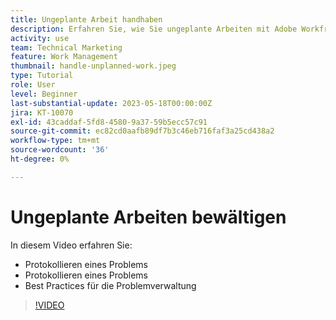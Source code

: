 ```yaml
---
title: Ungeplante Arbeit handhaben
description: Erfahren Sie, wie Sie ungeplante Arbeiten mit Adobe Workfront handhaben.
activity: use
team: Technical Marketing
feature: Work Management
thumbnail: handle-unplanned-work.jpeg
type: Tutorial
role: User
level: Beginner
last-substantial-update: 2023-05-18T00:00:00Z
jira: KT-10070
exl-id: 43caddaf-5fd8-4580-9a37-59b5ecc57c91
source-git-commit: ec82cd0aafb89df7b3c46eb716faf3a25cd438a2
workflow-type: tm+mt
source-wordcount: '36'
ht-degree: 0%

---
```


# Ungeplante Arbeiten bewältigen

In diesem Video erfahren Sie:

* Protokollieren eines Problems
* Protokollieren eines Problems
* Best Practices für die Problemverwaltung

>[!VIDEO](https://video.tv.adobe.com/v/3419488/?quality=12&learn=on)
